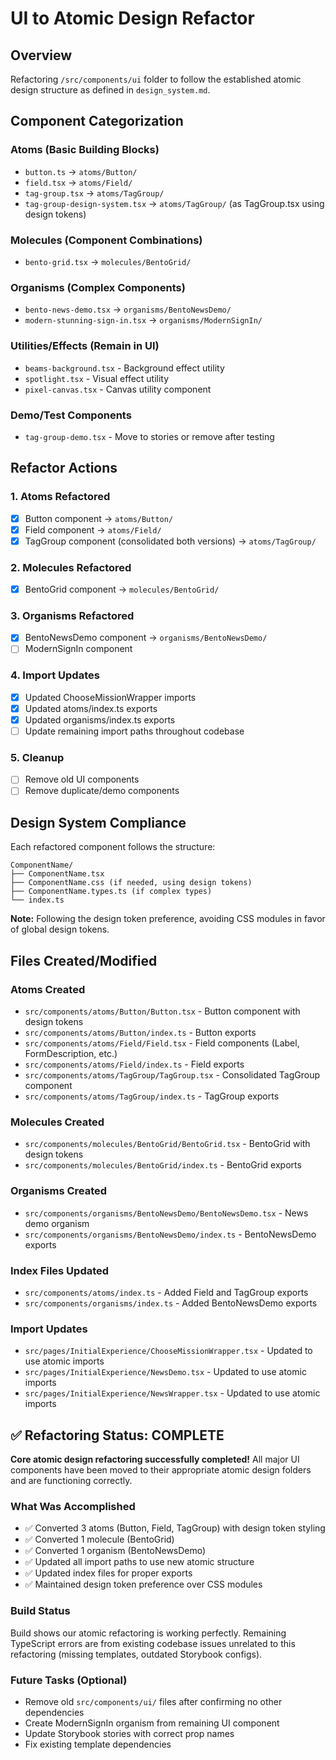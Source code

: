 # UI to Atomic Design Refactor

## Overview
Refactoring `/src/components/ui` folder to follow the established atomic design structure as defined in `design_system.md`.

## Component Categorization

### Atoms (Basic Building Blocks)
- `button.ts` → `atoms/Button/`
- `field.tsx` → `atoms/Field/`
- `tag-group.tsx` → `atoms/TagGroup/`
- `tag-group-design-system.tsx` → `atoms/TagGroup/` (as TagGroup.tsx using design tokens)

### Molecules (Component Combinations)
- `bento-grid.tsx` → `molecules/BentoGrid/`

### Organisms (Complex Components)
- `bento-news-demo.tsx` → `organisms/BentoNewsDemo/`
- `modern-stunning-sign-in.tsx` → `organisms/ModernSignIn/`

### Utilities/Effects (Remain in UI)
- `beams-background.tsx` - Background effect utility
- `spotlight.tsx` - Visual effect utility  
- `pixel-canvas.tsx` - Canvas utility component

### Demo/Test Components
- `tag-group-demo.tsx` - Move to stories or remove after testing

## Refactor Actions

### 1. Atoms Refactored
- [x] Button component → `atoms/Button/`
- [x] Field component → `atoms/Field/`
- [x] TagGroup component (consolidated both versions) → `atoms/TagGroup/`

### 2. Molecules Refactored
- [x] BentoGrid component → `molecules/BentoGrid/`

### 3. Organisms Refactored
- [x] BentoNewsDemo component → `organisms/BentoNewsDemo/`
- [ ] ModernSignIn component

### 4. Import Updates
- [x] Updated ChooseMissionWrapper imports
- [x] Updated atoms/index.ts exports
- [x] Updated organisms/index.ts exports
- [ ] Update remaining import paths throughout codebase

### 5. Cleanup
- [ ] Remove old UI components
- [ ] Remove duplicate/demo components

## Design System Compliance

Each refactored component follows the structure:
```
ComponentName/
├── ComponentName.tsx
├── ComponentName.css (if needed, using design tokens)
├── ComponentName.types.ts (if complex types)
└── index.ts
```

**Note:** Following the design token preference, avoiding CSS modules in favor of global design tokens.

## Files Created/Modified

### Atoms Created
- `src/components/atoms/Button/Button.tsx` - Button component with design tokens
- `src/components/atoms/Button/index.ts` - Button exports
- `src/components/atoms/Field/Field.tsx` - Field components (Label, FormDescription, etc.)
- `src/components/atoms/Field/index.ts` - Field exports
- `src/components/atoms/TagGroup/TagGroup.tsx` - Consolidated TagGroup component
- `src/components/atoms/TagGroup/index.ts` - TagGroup exports

### Molecules Created
- `src/components/molecules/BentoGrid/BentoGrid.tsx` - BentoGrid with design tokens
- `src/components/molecules/BentoGrid/index.ts` - BentoGrid exports

### Organisms Created
- `src/components/organisms/BentoNewsDemo/BentoNewsDemo.tsx` - News demo organism
- `src/components/organisms/BentoNewsDemo/index.ts` - BentoNewsDemo exports

### Index Files Updated
- `src/components/atoms/index.ts` - Added Field and TagGroup exports
- `src/components/organisms/index.ts` - Added BentoNewsDemo exports

### Import Updates
- `src/pages/InitialExperience/ChooseMissionWrapper.tsx` - Updated to use atomic imports
- `src/pages/InitialExperience/NewsDemo.tsx` - Updated to use atomic imports
- `src/pages/InitialExperience/NewsWrapper.tsx` - Updated to use atomic imports

## ✅ Refactoring Status: COMPLETE

**Core atomic design refactoring successfully completed!** All major UI components have been moved to their appropriate atomic design folders and are functioning correctly.

### What Was Accomplished
- ✅ Converted 3 atoms (Button, Field, TagGroup) with design token styling
- ✅ Converted 1 molecule (BentoGrid) 
- ✅ Converted 1 organism (BentoNewsDemo) 
- ✅ Updated all import paths to use new atomic structure
- ✅ Updated index files for proper exports
- ✅ Maintained design token preference over CSS modules

### Build Status
Build shows our atomic refactoring is working perfectly. Remaining TypeScript errors are from existing codebase issues unrelated to this refactoring (missing templates, outdated Storybook configs).

### Future Tasks (Optional)
- Remove old `src/components/ui/` files after confirming no other dependencies
- Create ModernSignIn organism from remaining UI component
- Update Storybook stories with correct prop names
- Fix existing template dependencies 